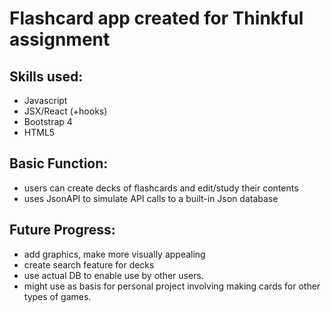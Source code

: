 # Flashcard app created for Thinkful assignment

## Skills used:

- Javascript
- JSX/React (+hooks)
- Bootstrap 4
- HTML5

## Basic Function:

- users can create decks of flashcards and edit/study their contents
- uses JsonAPI to simulate API calls to a built-in Json database

## Future Progress:

- add graphics, make more visually appealing
- create search feature for decks
- use actual DB to enable use by other users.
- might use as basis for personal project involving making cards for other types
  of games.
